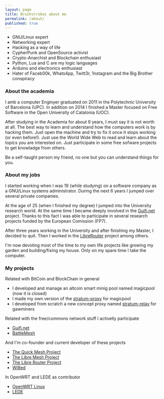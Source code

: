 ```yaml
---
layout: page
title: Brushstrokes about me
permalink: /about/
published: true
---
```


- GNU/Linux expert
- Networking expert
- Hacking as a way of life
- CypherPunk and OpenSource activist
- Crypto-Anarchist and Blockchain enthusiast
- Python, Lua and C are my logic languages
- Arduino and electronics enthusiast
- Hater of Faceb00k, Whats4pp, Twitt3r, 1nstagram and the Big Brother conspiracy

### About the academia
I amb a computer Enginyer graduated on 2011 in the Polytechnic University of Barcelona (UPC). In addition on 2014 I finished a Master focused on Free Software in the Open University of Catalonia (UOC).

After studying in the Academia for about 9 years, I must say it is not worth at all. The best way to learn and understand how the computers work is by hacking them. Just open the machine and try to fix it once it stops working (or even before!). Just use the World Wide Web to read and learn about the topics you are interested on. Just participate in some free sofware projects to get knowladge from others.

Be a self-taught person my friend, no one but you can understand things for you.

### About my jobs 
I started working when I was 19 (while studying) on a software company as a GNU/Linux systems administrator. During the next 6 years I jumped over several private companies.

At the age of 25 (when I finished my degree) I jumped into the University research world. At the same time I became deeply involved in the [Guifi.net](http://guifi.net) project.  Thanks to this fact I was able to participate in several research projects funded by the European Comission (FP7).

After three years working in the University and after finishing my Master, I decided to quit. Then I worked in the [LibreRouter](http://Librerouter.org) project among others.

I'm now devoting most of the time to my own life projects like growing my garden and building/fixing my house. Only on my spare time I take the computer.

### My projects
Related with BitCoin and BlockChain in general

- I developed and manage an altcoin smart minig pool named magicpool (now it is closed)
- I made my own version of the [stratum-proxy](https://github.com/p4u/stratum-proxy-ng) for magicpool
- I developed from scratch a new concept proxy named [stratum-relay](https://github.com/p4u/stratum-relay) for gawminers

Related with the free/commons network stuff I activelly participate

- [Guifi.net](http://guifi.net)
- [BattleMesh](http://battlemesh.org)

And I'm co-founder and current developer of these projects

- [The Quick Mesh Project](http://qmp.cat)
- [The Libre Mesh Project](http://libre-mesh.org)
- [The Libre Router Project](http://librerouter.org)
- [WiBed](http://github.com/battlemesh/wibed)

In OpenWRT and LEDE as contributor

- [OpenWRT Linux](http://openwrt.org)
- [LEDE](http://lede-project.org)

